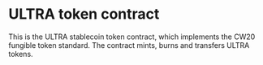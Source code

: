 # ULTRA token contract

 This is the ULTRA stablecoin token contract, which implements the CW20 fungible token standard. The contract mints, burns and transfers ULTRA tokens.